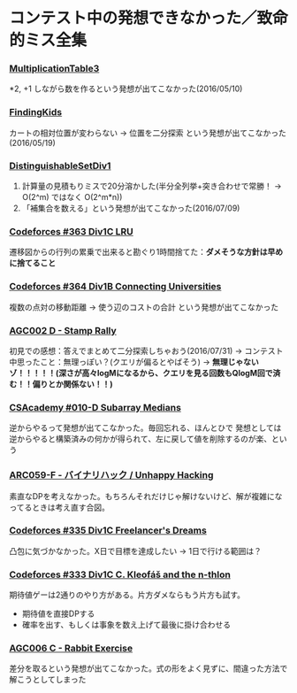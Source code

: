 # コンテスト中の発想できなかった／致命的ミス全集

### [MultiplicationTable3](https://community.topcoder.com/stat?c=problem_statement&pm=14244&rd=16710)
*2, +1 しながら数を作るという発想が出てこなかった(2016/05/10)

### [FindingKids](https://community.topcoder.com/stat?c=problem_statement&pm=13890&rd=16624)
カートの相対位置が変わらない → 位置を二分探索 という発想が出てこなかった(2016/05/19)

### [DistinguishableSetDiv1](TBA)
1. 計算量の見積もりミスで20分溶かした(半分全列挙+突き合わせで常勝！ → O(2^m) ではなく O(2^m*n))
2. 「補集合を数える」という発想が出てこなかった(2016/07/09)

### [Codeforces #363 Div1C LRU](http://codeforces.com/contest/698/problem/C)
遷移図からの行列の累乗で出来ると勘ぐり1時間捨てた：**ダメそうな方針は早めに捨てること**

### [Codeforces #364 Div1B Connecting Universities](http://codeforces.com/contest/700/problem/B)
複数の点対の移動距離 → 使う辺のコストの合計 という発想が出てこなかった

### [AGC002 D - Stamp Rally](http://agc002.contest.atcoder.jp/tasks/agc002_d)
初見での感想：答えでまとめて二分探索しちゃおう(2016/07/31)
 -> コンテスト中思ったこと：無理っぽい？(クエリが偏るとやばそう)
 -> **無理じゃないゾ！！！！！(深さが高々logMになるから、クエリを見る回数もQlogM回で済む！！偏りとか関係ない！！)**

### [CSAcademy #010-D Subarray Medians](https://csacademy.com/contest/round-10/#task/subarray-medians)
逆からやるって発想が出てこなかった。毎回忘れる、ほんとひで
発想としては逆からやると構築済みの何かが得られて、左に戻して値を削除するのが楽、という

### [ARC059-F - バイナリハック / Unhappy Hacking](http://arc059.contest.atcoder.jp/tasks/arc059_d)
素直なDPを考えなかった。もちろんそれだけじゃ解けないけど、解が複雑になってるときは考え直す合図。

### [Codeforces #335 Div1C Freelancer's Dreams](http://codeforces.com/contest/605/problem/C)
凸包に気づかなかった。X日で目標を達成したい -> 1日で行ける範囲は？

### [Codeforces #333 Div1C C. Kleofáš and the n-thlon](http://codeforces.com/contest/601/problem/C)
期待値ゲーは2通りのやり方がある。片方ダメならもう片方も試す。
* 期待値を直接DPする
* 確率を出す、もしくは事象を数え上げて最後に掛け合わせる

### [AGC006 C - Rabbit Exercise](http://agc006.contest.atcoder.jp/tasks/agc006_c)
差分を取るという発想が出てこなかった。式の形をよく見ずに、間違った方法で解こうとしてしまった
